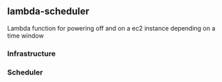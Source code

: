 ## lambda-scheduler ##

Lambda function for powering off and on a ec2 instance depending on a time window 

### Infrastructure ###

### Scheduler ###
